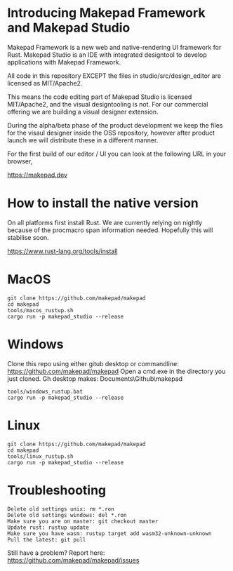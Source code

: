 # Introducing Makepad Framework and Makepad Studio

Makepad Framework is a new web and native-rendering UI framework for Rust.
Makepad Studio is an IDE with integrated designtool to develop applications with Makepad Framework.

All code in this repository EXCEPT the files in studio/src/design_editor are licensed as MIT/Apache2.

This means the code editing part of Makepad Studio is licensed MIT/Apache2, and the visual designtooling is not.
For our commercial offering we are building a visual designer extension.

During the alpha/beta phase of the product development we keep the files for the visaul designer inside the OSS repository,
however after product launch we will distribute these in a different manner.

For the first build of our editor / UI you can look at the following URL in your browser,

https://makepad.dev

# How to install the native version

On all platforms first install Rust. 
We are currently relying on nightly because of the procmacro span information needed. Hopefully this will stabilise soon.

https://www.rust-lang.org/tools/install

# MacOS

```
git clone https://github.com/makepad/makepad
cd makepad
tools/macos_rustup.sh
cargo run -p makepad_studio --release
```

# Windows

Clone this repo using either gitub desktop or commandline: https://github.com/makepad/makepad
Open a cmd.exe in the directory you just cloned. Gh desktop makes: Documents\\Github\\makepad

```
tools/windows_rustup.bat
cargo run -p makepad_studio --release
```

# Linux
```
git clone https://github.com/makepad/makepad
cd makepad
tools/linux_rustup.sh
cargo run -p makepad_studio --release
```

# Troubleshooting
```
Delete old settings unix: rm *.ron
Delete old settings windows: del *.ron
Make sure you are on master: git checkout master
Update rust: rustup update
Make sure you have wasm: rustup target add wasm32-unknown-unknown
Pull the latest: git pull
```

Still have a problem? Report here: https://github.com/makepad/makepad/issues
